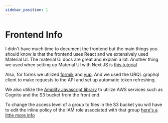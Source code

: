 ```yaml
---
sidebar_position: 1
---
```


# Frontend Info

I didn't have much time to document the frontend but the main things you should know is that the frontend uses React and we extensively used Material UI. The material Ui docs are great and explain a lot. Another thing we used when setting up Material UI with Next JS is [this tutorial](https://www.ansonlowzf.com/create-a-website-with-material-ui-v5-nextjs/)

Also, for forms we utilized [formik](https://formik.org/docs/examples/with-material-ui) and [yup](https://github.com/jquense/yup). And we used the URQL graphql client to make requests to the API and set up automatic token refreshing.

We also utilize the [Amplify Javascript library](https://docs.amplify.aws/lib/q/platform/js/) to utilize AWS services such as Cognito and the S3 bucket from the front end.

To change the access level of a group to files in the S3 bucket you will have to edit the inline policy of the IAM role associated with that group [here's a little more info](https://docs.amplify.aws/lib/storage/configureaccess/q/platform/js/#customization)